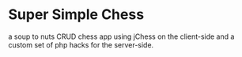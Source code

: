 # Super Simple Chess
a soup to nuts CRUD chess app using jChess on the client-side and a custom set of php hacks
for the server-side.

